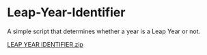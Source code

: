 # Leap-Year-Identifier
A simple script that determines whether a year is a Leap Year or not. 

[LEAP YEAR IDENTIFIER.zip](https://github.com/Simangaliso-Hlongwa/Leap-Year-Identifier/files/6474289/LEAP.YEAR.IDENTIFIER.zip)
